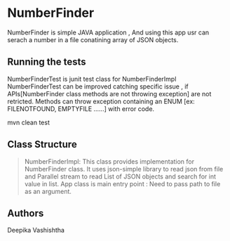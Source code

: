 # NumberFinder

NumberFinder is simple JAVA application , And using this app usr can serach a number in a file conatining array of JSON objects.


## Running the tests

NumberFinderTest is junit test class for NumberFinderImpl
NumberFinderTest can be improved catching specific issue , if APIs[NumberFinder class methods are not throwing exception] are not retricted. Methods can throw exception containing an ENUM [ex: FILENOTFOUND, EMPTYFILE ......] with error code.
 
mvn clean test


## Class Structure

> NumberFinderImpl: This class provides implementation for NumberFinder class. 
> It uses json-simple library to read json from file and 
> Parallel stream to read List of JSON objects and search for int value in list.
> App class is main entry point : Need to pass path to file as an argument.


## Authors

Deepika Vashishtha